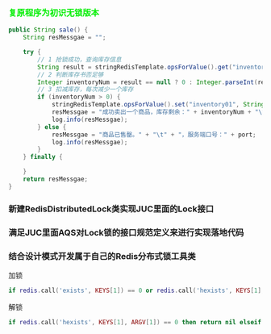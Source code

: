### <font color='gree'>复原程序为初识无锁版本</font>

```java
public String sale() {
    String resMessgae = "";

    try {
        // 1 抢锁成功，查询库存信息
        String result = stringRedisTemplate.opsForValue().get("inventory01");
        // 2 判断库存书否足够
        Integer inventoryNum = result == null ? 0 : Integer.parseInt(result);
        // 3 扣减库存，每次减少一个库存
        if (inventoryNum > 0) {
            stringRedisTemplate.opsForValue().set("inventory01", String.valueOf(--inventoryNum));
            resMessgae = "成功卖出一个商品，库存剩余：" + inventoryNum + "\t" + "，服务端口号：" + port;
            log.info(resMessgae);
        } else {
            resMessgae = "商品已售罄。" + "\t" + "，服务端口号：" + port;
            log.info(resMessgae);
        }
    } finally {

    }
    return resMessgae;
}
```

### 新建RedisDistributedLock类实现JUC里面的Lock接口



### 满足JUC里面AQS对Lock锁的接口规范定义来进行实现落地代码



### 结合设计模式开发属于自己的Redis分布式锁工具类

加锁

```lua
if redis.call('exists', KEYS[1]) == 0 or redis.call('hexists', KEYS[1], ARGV[1]) == 1 then redis.call('hincrby', KEYS[1], ARGV[1], 1) redis.call('expire', KEYS[1], ARGV[2]) return 1 else return 0 end
```

解锁

```lua
if redis.call('hexists', KEYS[1], ARGV[1]) == 0 then return nil elseif redis.call('hincrby', KEYS[1], ARGV[1], -1) == 0 then return redis.call('del', KEYS[1]) else return 0 end
```















